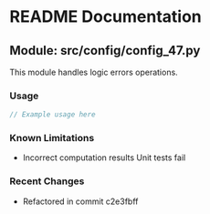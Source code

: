 # README Documentation

## Module: src/config/config_47.py

This module handles logic errors operations.

### Usage

```javascript
// Example usage here
```

### Known Limitations

- Incorrect computation results Unit tests fail

### Recent Changes

- Refactored in commit c2e3fbff

